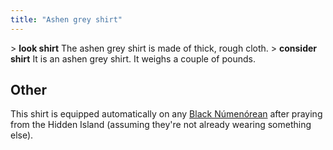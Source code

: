 ```yaml
---
title: "Ashen grey shirt"
---
```


\> **look shirt**
The ashen grey shirt is made of thick, rough cloth.
\> **consider shirt**
It is an ashen grey shirt.
It weighs a couple of pounds.

## Other

This shirt is equipped automatically on any [Black
Númenórean](Black_Númenórean "wikilink") after praying from the Hidden
Island (assuming they're not already wearing something else).